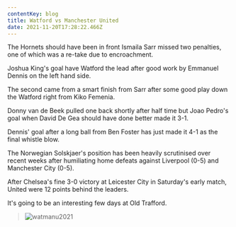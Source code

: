 ```yaml
---
contentKey: blog
title: Watford vs Manchester United
date: 2021-11-20T17:28:22.466Z
---
```

<!--StartFragment-->

The Hornets should have been in front Ismaila Sarr missed two penalties, one of which was a re-take due to encroachment.

Joshua King's goal have Watford the lead after good work by Emmanuel Dennis on the left hand side.

The second came from a smart finish from Sarr after some good play down the Watford right from Kiko Femenia.

Donny van de Beek pulled one back shortly after half time but Joao Pedro's goal when David De Gea should have done better made it 3-1.

Dennis' goal after a long ball from Ben Foster has just made it 4-1 as the final whistle blow.

The Norwegian Solskjaer's position has been heavily scrutinised over recent weeks after humiliating home defeats against Liverpool (0-5) and Manchester City (0-5).

After Chelsea's fine 3-0 victory at Leicester City in Saturday's early match, United were 12 points behind the leaders.

It's going to be an interesting few days at Old Trafford.

> <!--EndFragment-->
>
> ![watmanu2021](/img/watmanu2021.jpg "Watford Manchester")